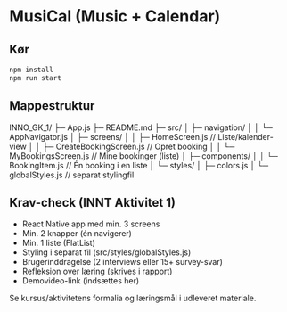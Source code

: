 # MusiCal (Music + Calendar)

## Kør

```bash
npm install
npm run start
```

## Mappestruktur

INNO_GK_1/
├─ App.js
├─ README.md
├─ src/
│ ├─ navigation/
│ │ └─ AppNavigator.js
│ ├─ screens/
│ │ ├─ HomeScreen.js // Liste/kalender-view
│ │ ├─ CreateBookingScreen.js // Opret booking
│ │ └─ MyBookingsScreen.js // Mine bookinger (liste)
│ ├─ components/
│ │ └─ BookingItem.js // Én booking i en liste
│ └─ styles/
│ ├─ colors.js
│ └─ globalStyles.js // separat stylingfil

## Krav-check (INNT Aktivitet 1)

- React Native app med min. 3 screens
- Min. 2 knapper (én navigerer)
- Min. 1 liste (FlatList)
- Styling i separat fil (src/styles/globalStyles.js)
- Brugerinddragelse (2 interviews eller 15+ survey-svar)
- Refleksion over læring (skrives i rapport)
- Demovideo-link (indsættes her)

Se kursus/aktivitetens formalia og læringsmål i udleveret materiale.